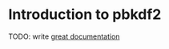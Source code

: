 # Introduction to pbkdf2

TODO: write [great documentation](http://jacobian.org/writing/what-to-write/)
